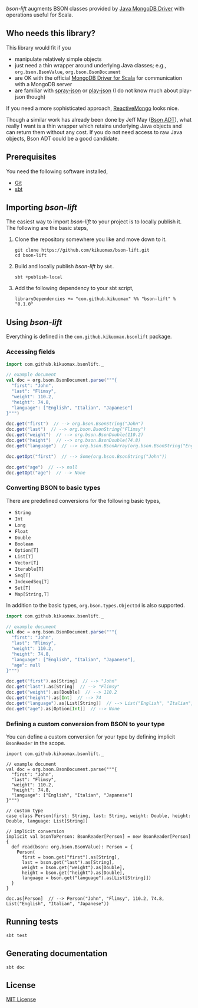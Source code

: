 *bson-lift* augments BSON classes provided by [Java MongoDB Driver](https://docs.mongodb.org/ecosystem/drivers/java/) with operations useful for Scala.

Who needs this library?
-----------------------

This library would fit if you
 - manipulate relatively simple objects
 - just need a thin wrapper around underlying Java classes; e.g., `org.bson.BsonValue`, `org.bson.BsonDocument`
 - are OK with the official [MongoDB Driver for Scala](https://docs.mongodb.org/ecosystem/drivers/scala/) for communication with a MongoDB server
 - are familiar with [spray-json](https://github.com/spray/spray-json) or [play-json](https://www.playframework.com/documentation/2.2.x/ScalaJson) (I do not know much about play-json though)

If you need a more sophisticated approach, [ReactiveMongo](http://reactivemongo.org) looks nice.

Though a similar work has already been done by Jeff May ([Bson ADT](https://github.com/jeffmay/bson-adt)), what really I want is a thin wrapper which retains underlying Java objects and can return them without any cost.
If you do not need access to raw Java objects, Bson ADT could be a good candidate.

Prerequisites
-------------

You need the following software installed,
 - [Git](https://git-scm.com)
 - [sbt](http://www.scala-sbt.org)

Importing *bson-lift*
---------------------

The easiest way to import *bson-lift* to your project is to locally publish it.
The following are the basic steps,

 1. Clone the repository somewhere you like and move down to it.

	```shell
	git clone https://github.com/kikuomax/bson-lift.git
	cd bson-lift
	```

 2. Build and locally publish *bson-lift* by `sbt`.

	```shell
	sbt +publish-local
	```

 3. Add the following dependency to your sbt script,

	```shell
	libraryDependencies += "com.github.kikuomax" %% "bson-lift" % "0.1.0"
	```

Using *bson-lift*
-----------------

Everything is defined in the `com.github.kikuomax.bsonlift` package.

### Accessing fields

```scala
import com.github.kikuomax.bsonlift._

// example document
val doc = org.bson.BsonDocument.parse("""{
  "first": "John",
  "last": "Flimsy",
  "weight": 110.2,
  "height": 74.8,
  "language": ["English", "Italian", "Japanese"]
}""")

doc.get("first")  // --> org.bson.BsonString("John")
doc.get("last")  // --> org.bson.BsonString("Flimsy")
doc.get("weight")  // --> org.bson.BsonDouble(110.2)
doc.get("height")  // --> org.bson.BsonDouble(74.8)
doc.get("language")  // --> org.bson.BsonArray(org.bson.BsonString("English"), org.bson.BsonString("Italian"), org.bson.BsonString("Japanese"))

doc.getOpt("first")  // --> Some(org.bson.BsonString("John"))

doc.get("age")  // --> null
doc.getOpt("age")  // --> None
```

### Converting BSON to basic types

There are predefined conversions for the following basic types,
 - `String`
 - `Int`
 - `Long`
 - `Float`
 - `Double`
 - `Boolean`
 - `Option[T]`
 - `List[T]`
 - `Vector[T]`
 - `Iterable[T]`
 - `Seq[T]`
 - `IndexedSeq[T]`
 - `Set[T]`
 - `Map[String,T]`

In addition to the basic types, `org.bson.types.ObjectId` is also supported.

```scala
import com.github.kikuomax.bsonlift._

// example document
val doc = org.bson.BsonDocument.parse("""{
  "first": "John",
  "last": "Flimsy",
  "weight": 110.2,
  "height": 74.8,
  "language": ["English", "Italian", "Japanese"],
  "age": null
}""")

doc.get("first").as[String]  // --> "John"
doc.get("last").as[String]  // --> "Flimsy"
doc.get("weight").as[Double]  // --> 110.2
doc.get("height").as[Int]  // --> 74
doc.get("language").as[List[String]]  // --> List("English", "Italian", "Japanese")
doc.get("age").as[Option[Int]]  // --> None
```

### Defining a custom conversion from BSON to your type

You can define a custom conversion for your type by defining implicit `BsonReader` in the scope.

```
import com.github.kikuomax.bsonlift._

// example document
val doc = org.bson.BsonDocument.parse("""{
  "first": "John",
  "last": "Flimsy",
  "weight": 110.2,
  "height": 74.8,
  "language": ["English", "Italian", "Japanese"]
}""")

// custom type
case class Person(first: String, last: String, weight: Double, height: Double, language: List[String])

// implicit conversion
implicit val bsonToPerson: BsonReader[Person] = new BsonReader[Person] {
  def read(bson: org.bson.BsonValue): Person = {
    Person(
      first = bson.get("first").as[String],
      last = bson.get("last").as[String],
      weight = bson.get("weight").as[Double],
      height = bson.get("height").as[Double],
      language = bson.get("language").as[List[String]])
  }
}

doc.as[Person]  // --> Person("John", "Flimsy", 110.2, 74.8, List("English", "Italian", "Japanese"))
```

Running tests
-------------

```shell
sbt test
```

Generating documentation
------------------------

```shell
sbt doc
```

License
-------

[MIT License](https://opensource.org/licenses/MIT)
